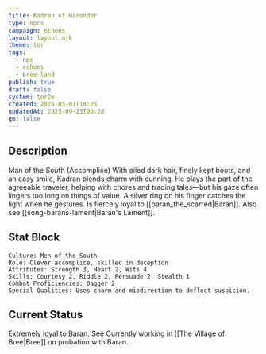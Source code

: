```yaml
---
title: Kadran of Harondor
type: npcs
campaign: echoes
layout: layout.njk
theme: tor
tags:
  - npc
  - echoes
  - bree-land
publish: true
draft: false
system: tor2e
created: 2025-05-01T18:25
updatedAt: 2025-09-23T00:28
gm: false
---
```


## Description
Man of the South (Accomplice)
With oiled dark hair, finely kept boots, and an easy smile, Kadran blends charm with cunning. He plays the part of the agreeable traveler, helping with chores and trading tales—but his gaze often lingers too long on things of value. A silver ring on his finger catches the light when he gestures. Is fiercely loyal to [[baran_the_scarred|Baran]]. Also see [[song-barans-lament|Baran's Lament]].

## Stat Block

```
Culture: Men of the South
Role: Clever accomplice, skilled in deception
Attributes: Strength 3, Heart 2, Wits 4
Skills: Courtesy 2, Riddle 2, Persuade 2, Stealth 1
Combat Proficiencies: Dagger 2
Special Qualities: Uses charm and misdirection to deflect suspicion.
```

## Current Status
Extremely loyal to Baran. See Currently working in [[The Village of Bree|Bree]] on probation with Baran.